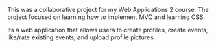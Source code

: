 This was a collaborative project for my Web Applications 2 course.
The project focused on learning how to implement MVC and learning CSS.

Its a web application that allows users to create profiles, create events, like/rate existing events, and upload profile pictures.
